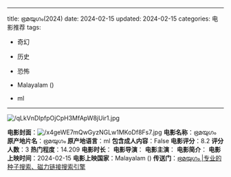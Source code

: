 
---
title: ഭ്രമയുഗം(2024)
date: 2024-02-15
updated: 2024-02-15
categories: 电影推荐
tags:

- 奇幻
- 历史
- 恐怖

- Malayalam ()
- ml
---

<img src="https://image.tmdb.org/t/p/original/qLkVnDIpfpOjCpH3MfApW8jUir1.jpg" alt="/qLkVnDIpfpOjCpH3MfApW8jUir1.jpg" title="/qLkVnDIpfpOjCpH3MfApW8jUir1.jpg">

**电影封面**：<img src="https://image.tmdb.org/t/p/w200/x4geWE7mQwGyzNGLw1MKoDf8Fs7.jpg" alt="/x4geWE7mQwGyzNGLw1MKoDf8Fs7.jpg" title="/x4geWE7mQwGyzNGLw1MKoDf8Fs7.jpg">
**电影名称**：ഭ്രമയുഗം
**原产地片名**：ഭ്രമയുഗം
**原产地语言**：ml
**包含成人内容**：False
**电影评分**：8.2
**评分人数**：3
**热门程度**：14.209
**电影时长**：
**电影导演**：
**电影主演**：
**电影简介**：
**电影上映时间**：2024-02-15
**电影上映国家**：Malayalam ()
**传送门**：[ഭ്രമയുഗം |专业的种子搜索、磁力链接搜索引擎](https://movie.amd794.com:2083/?search=%E0%B4%AD%E0%B5%8D%E0%B4%B0%E0%B4%AE%E0%B4%AF%E0%B5%81%E0%B4%97%E0%B4%82&ordering=&mode=match_phrase&page_size=10&page=1)

